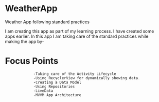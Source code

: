 # WeatherApp
Weather App following standard practices

I am creating this app as part of my learning process. I have created some apps earlier. In this app I am taking care of the standard practices while making the app by-

# Focus Points
                 -Taking care of the Activity Lifecycle
                 -Using RecyclerView for dynamically showing data.
                 -Creating a Data Model
                 -Using Repositories
                 -LiveData
                 -MVVM App Architecture
